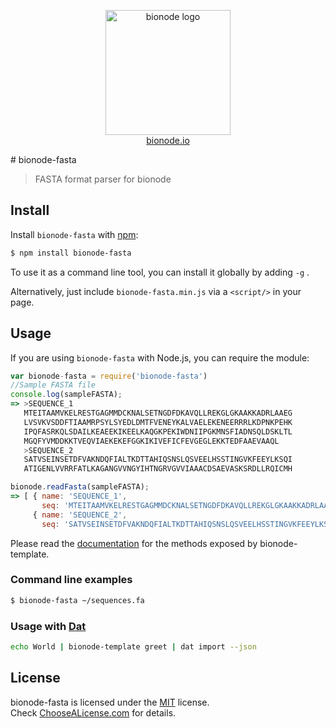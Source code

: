 <p align="center">
  <a href="http://bionode.io">
    <img height="200" width="200" title="bionode" alt="bionode logo" src="https://rawgithub.com/bionode/bionode/master/docs/bionode-logo.min.svg"/>
  </a>
  <br/>
  <a href="http://bionode.io/">bionode.io</a>
</p>
# bionode-fasta


> FASTA format parser for bionode


Install
-------

Install ```bionode-fasta``` with [npm](//npmjs.org):

```sh
$ npm install bionode-fasta
```
To use it as a command line tool, you can install it globally by adding ```-g``` .

Alternatively, just include `bionode-fasta.min.js` via a `<script/>` in your page.

Usage
-----

If you are using ```bionode-fasta``` with Node.js, you can require the module:

```js
var bionode-fasta = require('bionode-fasta')
//Sample FASTA file
console.log(sampleFASTA);
=> >SEQUENCE_1
   MTEITAAMVKELRESTGAGMMDCKNALSETNGDFDKAVQLLREKGLGKAAKKADRLAAEG
   LVSVKVSDDFTIAAMRPSYLSYEDLDMTFVENEYKALVAELEKENEERRRLKDPNKPEHK
   IPQFASRKQLSDAILKEAEEKIKEELKAQGKPEKIWDNIIPGKMNSFIADNSQLDSKLTL
   MGQFYVMDDKKTVEQVIAEKEKEFGGKIKIVEFICFEVGEGLEKKTEDFAAEVAAQL
   >SEQUENCE_2
   SATVSEINSETDFVAKNDQFIALTKDTTAHIQSNSLQSVEELHSSTINGVKFEEYLKSQI
   ATIGENLVVRRFATLKAGANGVVNGYIHTNGRVGVVIAAACDSAEVASKSRDLLRQICMH

bionode.readFasta(sampleFASTA);
=> [ { name: 'SEQUENCE_1',
       seq: 'MTEITAAMVKELRESTGAGMMDCKNALSETNGDFDKAVQLLREKGLGKAAKKADRLAAEGLVSVKVSDDFTIAAMRPSYLSYEDLDMTFVENEYKALVAELEKENEERRRLKDPNKPEHKIPQFASRKQLSDAILKEAEEKIKEELKAQGKPEKIWDNIIPGKMNSFIADNSQLDSKLTLMGQFYVMDDKKTVEQVIAEKEKEFGGKIKIVEFICFEVGEGLEKKTEDFAAEVAAQL' },
     { name: 'SEQUENCE_2',
       seq: 'SATVSEINSETDFVAKNDQFIALTKDTTAHIQSNSLQSVEELHSSTINGVKFEEYLKSQIATIGENLVVRRFATLKAGANGVVNGYIHTNGRVGVVIAAACDSAEVASKSRDLLRQICMH' } ]
```

Please read the [documentation](http://rawgit.com/alanrice/bionode-fasta/master/docs/bionode-fasta.html) for the methods exposed by bionode-template.

### Command line examples
```sh
$ bionode-fasta ~/sequences.fa
```

### Usage with [Dat](http://dat-data.com)
```sh
echo World | bionode-template greet | dat import --json
```

License
--------

bionode-fasta is licensed under the [MIT](https://raw.github.com/bionode/bionode-template/master/LICENSE) license.  
Check [ChooseALicense.com](http://choosealicense.com/licenses/mit) for details.
